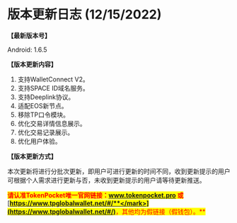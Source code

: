 # 版本更新日志  (12/15/2022)

**【最新版本号】**

Android: 1.6.5

&#x20;

**【版本更新内容】**

1. 支持WalletConnect V2。
2. 支持SPACE ID域名服务。
3. 支持Deeplink协议。
4. &#x20;适配EOS新节点。
5. 移除TP口令模块。
6. 优化交易详情信息展示。
7. 优化交易记录展示。
8. 优化用户体验。



**【版本更新方式】**&#x20;

本次更新将进行分批次更新，即用户可进行更新的时间不同，收到更新提示的用户可根据个人需求进行更新与否，未收到更新提示的用户请等待更新推送。

<mark style="color:red;">**请认准TokenPocket唯一官网链接：www.tokenpocket.pro 或**</mark> [<mark style="color:red;">**https://www.tpglobalwallet.net/#/**</mark>](https://www.tpglobalwallet.net/#/)<mark style="color:red;">**，其他均为假链接（假钱包）。**</mark>
